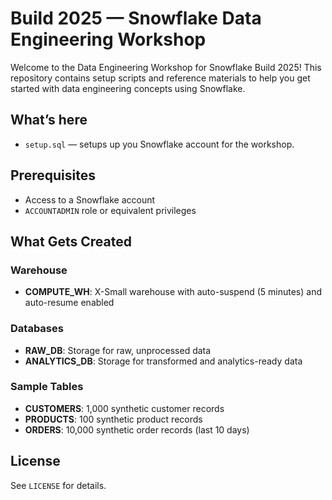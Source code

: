# Build 2025 — Snowflake Data Engineering Workshop

Welcome to the Data Engineering Workshop for Snowflake Build 2025! This repository contains setup scripts and reference materials to help you get started with data engineering concepts using Snowflake.


## What’s here

- `setup.sql` — setups up you Snowflake account for the workshop.

## Prerequisites

- Access to a Snowflake account
- `ACCOUNTADMIN` role or equivalent privileges


## What Gets Created

### Warehouse
- **COMPUTE_WH**: X-Small warehouse with auto-suspend (5 minutes) and auto-resume enabled

### Databases
- **RAW_DB**: Storage for raw, unprocessed data
- **ANALYTICS_DB**: Storage for transformed and analytics-ready data

### Sample Tables

- **CUSTOMERS**: 1,000 synthetic customer records
- **PRODUCTS**: 100 synthetic product records
- **ORDERS**: 10,000 synthetic order records (last 10 days)


## License

See `LICENSE` for details.